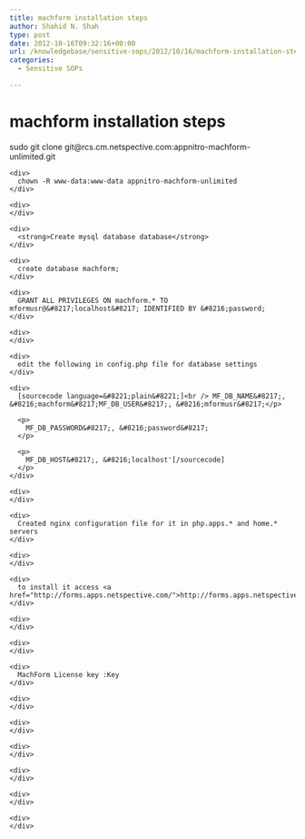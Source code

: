 ```yaml
---
title: machform installation steps
author: Shahid N. Shah
type: post
date: 2012-10-16T09:32:16+00:00
url: /knowledgebase/sensitive-sops/2012/10/16/machform-installation-steps/
categories:
  - Sensitive SOPs

---
```

<a name="1113"></a>

# machform installation steps

<div>
  <div style="word-wrap: break-word; -webkit-nbsp-mode: space; -webkit-line-break: after-white-space;">
    <div>
      sudo git clone git@rcs.cm.netspective.com:appnitro-machform-unlimited.git
    </div>
    
    <div>
      chown -R www-data:www-data appnitro-machform-unlimited
    </div>
    
    <div>
    </div>
    
    <div>
      <strong>Create mysql database database</strong>
    </div>
    
    <div>
      create database machform;
    </div>
    
    <div>
      GRANT ALL PRIVILEGES ON machform.* TO mformusr@&#8217;localhost&#8217; IDENTIFIED BY &#8216;password;
    </div>
    
    <div>
    </div>
    
    <div>
      edit the following in config.php file for database settings
    </div>
    
    <div>
      [sourcecode language=&#8221;plain&#8221;]<br /> MF_DB_NAME&#8217;, &#8216;machform&#8217;MF_DB_USER&#8217;, &#8216;mformusr&#8217;</p> 
      
      <p>
        MF_DB_PASSWORD&#8217;, &#8216;password&#8217;
      </p>
      
      <p>
        MF_DB_HOST&#8217;, &#8216;localhost'[/sourcecode]
      </p>
    </div>
    
    <div>
    </div>
    
    <div>
      Created nginx configuration file for it in php.apps.* and home.* servers
    </div>
    
    <div>
    </div>
    
    <div>
      to install it access <a href="http://forms.apps.netspective.com/">http://forms.apps.netspective.com/</a>installer.php
    </div>
    
    <div>
    </div>
    
    <div>
    </div>
    
    <div>
      MachForm License key :Key
    </div>
    
    <div>
    </div>
    
    <div>
    </div>
    
    <div>
    </div>
    
    <div>
    </div>
    
    <div>
    </div>
    
    <div>
    </div>
  </div>
</div>